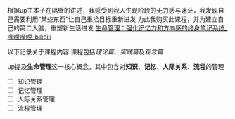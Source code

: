 根据up主本子在隔壁的讲述，我感受到我人生现阶段的无力感与迷茫，我发现自己需要利用“某些东西”让自己重拾目标重新进发
为此我购买此课程，并为建立自己的第二大脑，重塑新生活进发
[生命管理：强化记忆力和方向感的终身笔记系统_哔哩哔哩_bilibili](https://www.bilibili.com/cheese/play/ep960355?csource=common_hp_favorite_null&spm_id_from=333.999.0.0)

以下记录关于课程内容
课程包括*理论篇*、*实践篇*及*观念篇*

up提及**生命管理**这一核心概念，其中包含对**知识**、**记忆**、**人际关系**、**流程**的管理

- [ ] 知识管理
- [ ] 记忆管理
- [ ] 人际关系管理
- [ ] 流程管理